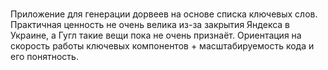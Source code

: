 # 
Приложение для генерации дорвеев на основе списка ключевых слов. Практичная ценность не очень велика из-за закрытия Яндекса в Украине, а Гугл такие вещи пока не очень признаёт.
Ориентация на скорость работы ключевых компонентов + масштабируемость кода и его понятность.
